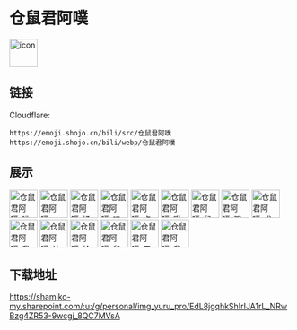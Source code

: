 # 仓鼠君阿噗
<img src="https://emoji.shojo.cn/bili/src/仓鼠君阿噗/icon.png" width="50" height="50" alt="icon">

## 链接
Cloudflare:
```
https://emoji.shojo.cn/bili/src/仓鼠君阿噗
https://emoji.shojo.cn/bili/webp/仓鼠君阿噗
```
## 展示
<img src="https://emoji.shojo.cn/bili/src/仓鼠君阿噗/仓鼠君阿噗-呲珍珠.png" width="50" height="50" alt="仓鼠君阿噗-呲珍珠">
<img src="https://emoji.shojo.cn/bili/src/仓鼠君阿噗/仓鼠君阿噗-一整个呆住.png" width="50" height="50" alt="仓鼠君阿噗-一整个呆住">
<img src="https://emoji.shojo.cn/bili/src/仓鼠君阿噗/仓鼠君阿噗-揉脸.png" width="50" height="50" alt="仓鼠君阿噗-揉脸">
<img src="https://emoji.shojo.cn/bili/src/仓鼠君阿噗/仓鼠君阿噗-哇好开心.png" width="50" height="50" alt="仓鼠君阿噗-哇好开心">
<img src="https://emoji.shojo.cn/bili/src/仓鼠君阿噗/仓鼠君阿噗-点赞.png" width="50" height="50" alt="仓鼠君阿噗-点赞">
<img src="https://emoji.shojo.cn/bili/src/仓鼠君阿噗/仓鼠君阿噗-啾咪.png" width="50" height="50" alt="仓鼠君阿噗-啾咪">
<img src="https://emoji.shojo.cn/bili/src/仓鼠君阿噗/仓鼠君阿噗-鼠鼠失落.png" width="50" height="50" alt="仓鼠君阿噗-鼠鼠失落">
<img src="https://emoji.shojo.cn/bili/src/仓鼠君阿噗/仓鼠君阿噗-强.png" width="50" height="50" alt="仓鼠君阿噗-强">
<img src="https://emoji.shojo.cn/bili/src/仓鼠君阿噗/仓鼠君阿噗-求带.png" width="50" height="50" alt="仓鼠君阿噗-求带">
<img src="https://emoji.shojo.cn/bili/src/仓鼠君阿噗/仓鼠君阿噗-我很好.png" width="50" height="50" alt="仓鼠君阿噗-我很好">
<img src="https://emoji.shojo.cn/bili/src/仓鼠君阿噗/仓鼠君阿噗-让你皮.png" width="50" height="50" alt="仓鼠君阿噗-让你皮">
<img src="https://emoji.shojo.cn/bili/src/仓鼠君阿噗/仓鼠君阿噗-给你小花花.png" width="50" height="50" alt="仓鼠君阿噗-给你小花花">
<img src="https://emoji.shojo.cn/bili/src/仓鼠君阿噗/仓鼠君阿噗-鼠鼠来啰.png" width="50" height="50" alt="仓鼠君阿噗-鼠鼠来啰">
<img src="https://emoji.shojo.cn/bili/src/仓鼠君阿噗/仓鼠君阿噗-震惊.png" width="50" height="50" alt="仓鼠君阿噗-震惊">
<img src="https://emoji.shojo.cn/bili/src/仓鼠君阿噗/仓鼠君阿噗-我不听.png" width="50" height="50" alt="仓鼠君阿噗-我不听">

## 下载地址

https://shamiko-my.sharepoint.com/:u:/g/personal/img_yuru_pro/EdL8jgqhkShIrIJA1rL_NRwBzg4ZR53-9wcgj_8QC7MVsA